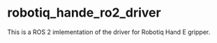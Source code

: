 # robotiq_hande_ro2_driver
This is a ROS 2 imlementation of the driver for Robotiq  Hand E gripper.
